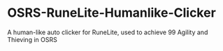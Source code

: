 # OSRS-RuneLite-Humanlike-Clicker
A human-like auto clicker for RuneLite, used to achieve 99 Agility and Thieving in OSRS
